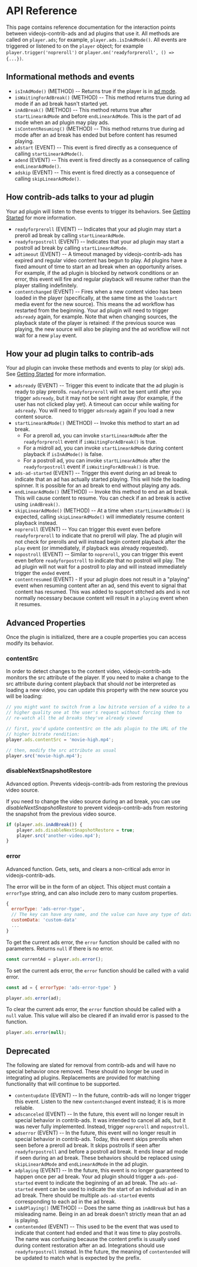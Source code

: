 # API Reference

This page contains reference documentation for the interaction points between videojs-contrib-ads and ad plugins that use it. All methods are called on `player.ads`; for example, `player.ads.isInAdMode()`. All events are triggered or listened to on the `player` object; for example `player.trigger('nopreroll')` or `player.on('readyforpreroll', () => {...})`.

## Informational methods and events

* `isInAdMode()` (METHOD) -- Returns true if the player is in [ad mode](ad-mode.md).
* `isWaitingForAdBreak()` (METHOD) -- This method returns true during ad mode if an ad break hasn't started yet.
* `inAdBreak()` (METHOD) -- This method returns true after `startLinearAdMode` and before `endLinearAdMode`. This is the part of ad mode when an ad plugin may play ads.
* `isContentResuming()` (METHOD) -- This method returns true during ad mode after an ad break has ended but before content has resumed playing.
* `adstart` (EVENT) -- This event is fired directly as a consequence of calling `startLinearAdMode()`.
* `adend` (EVENT) -- This event is fired directly as a consequence of calling `endLinearAdMode()`.
* `adskip` (EVENT) -- This event is fired directly as a consequence of calling `skipLinearAdMode()`.

## How contrib-ads talks to your ad plugin

Your ad plugin will listen to these events to trigger its behaviors. See [Getting Started](getting-started.md) for more information.

* `readyforpreroll` (EVENT) -- Indicates that your ad plugin may start a preroll ad break by calling `startLinearAdMode`.
* `readyforpostroll` (EVENT) -- Indicates that your ad plugin may start a postroll ad break by calling `startLinearAdMode`.
* `adtimeout` (EVENT) -- A timeout managed by videojs-contrib-ads has expired and regular video content has begun to play. Ad plugins have a fixed amount of time to start an ad break when an opportunity arises. For example, if the ad plugin is blocked by network conditions or an error, this event will fire and regular playback will resume rather than the player stalling indefinitely.
* `contentchanged` (EVENT) -- Fires when a new content video has been loaded in the player (specifically, at the same time as the `loadstart` media event for the new source). This means the ad workflow has restarted from the beginning. Your ad plugin will need to trigger `adsready` again, for example. Note that when changing sources, the playback state of the player is retained: if the previous source was playing, the new source will also be playing and the ad workflow will not wait for a new `play` event.

## How your ad plugin talks to contrib-ads

Your ad plugin can invoke these methods and events to play (or skip) ads. See [Getting Started](getting-started.md) for more information.

* `adsready` (EVENT) -- Trigger this event to indicate that the ad plugin is ready to play prerolls. `readyforpreroll` will not be sent until after you trigger `adsready`, but it may not be sent right away (for example, if the user has not clicked play yet). A timeout can occur while waiting for `adsready`. You will need to trigger `adsready` again if you load a new content source.
* `startLinearAdMode()` (METHOD) -- Invoke this method to start an ad break.
  * For a preroll ad, you can invoke `startLinearAdMode` after the `readyforpreroll` event if `isWaitingForAdBreak()` is true.
  * For a midroll ad, you can invoke `startLinearAdMode` during content playback if `isInAdMode()` is false.
  * For a postroll ad, you can invoke `startLinearAdMode` after the `readyforpostroll` event if `isWaitingForAdBreak()` is true.
* `ads-ad-started` (EVENT) -- Trigger this event during an ad break to indicate that an ad has actually started playing. This will hide the loading spinner. It is possible for an ad break to end without playing any ads.
* `endLinearAdMode()` (METHOD) -- Invoke this method to end an ad break. This will cause content to resume. You can check if an ad break is active using `inAdBreak()`.
* `skipLinearAdMode()` (METHOD) -- At a time when `startLinearAdMode()` is expected, calling `skipLinearAdMode()` will immediately resume content playback instead.
* `nopreroll` (EVENT) -- You can trigger this event even before `readyforpreroll` to indicate that no preroll will play. The ad plugin will not check for prerolls and will instead begin content playback after the `play` event (or immediately, if playback was already requested).
* `nopostroll` (EVENT) -- Similar to `nopreroll`, you can trigger this event even before `readyforpostroll` to indicate that no postroll will play.  The ad plugin will not wait for a postroll to play and will instead immediately trigger the `ended` event.
* `contentresumed` (EVENT) - If your ad plugin does not result in a "playing" event when resuming content after an ad, send this event to signal that content has resumed. This was added to support stitched ads and is not normally necessary because content will result in a `playing` event when it resumes.

## Advanced Properties

Once the plugin is initialized, there are a couple properties you can
access modify its behavior.

### contentSrc

In order to detect changes to the content video, videojs-contrib-ads
monitors the src attribute of the player. If you need to make a change
to the src attribute during content playback that should *not* be
interpreted as loading a new video, you can update this property with
the new source you will be loading:

```js
// you might want to switch from a low bitrate version of a video to a
// higher quality one at the user's request without forcing them to
// re-watch all the ad breaks they've already viewed

// first, you'd update contentSrc on the ads plugin to the URL of the
// higher bitrate rendition:
player.ads.contentSrc = 'movie-high.mp4';

// then, modify the src attribute as usual
player.src('movie-high.mp4');
```

### disableNextSnapshotRestore

Advanced option. Prevents videojs-contrib-ads from restoring the previous video source.

If you need to change the video source during an ad break, you can use _disableNextSnapshotRestore_ to prevent videojs-contrib-ads from restoring the snapshot from the previous video source.
```js
if (player.ads.inAdBreak()) {
    player.ads.disableNextSnapshotRestore = true;
    player.src('another-video.mp4');
}
```

### error

Advanced function. Gets, sets, and clears a non-critical ads error in videojs-contrib-ads.

The error will be in the form of an object. This object must contain a `errorType` string, and can also include zero to many custom properties.
```js
{
  errorType: 'ads-error-type',
  // The key can have any name, and the value can have any type of data.
  customData: 'custom-data'
  ...
}
```

To get the current ads error, the `error` function should be called with no parameters. Returns `null` if there is no error.
```js
const currentAd = player.ads.error();
```

To set the current ads error, the `error` function should be called with a valid error.
```js
const ad = { errorType: 'ads-error-type' }

player.ads.error(ad);
```

To clear the current ads error, the `error` function should be called with a `null` value.
This value will also be cleared if an invalid error is passed to the function.
```js
player.ads.error(null);
```

## Deprecated

The following are slated for removal from contrib-ads and will have no special behavior once removed. These should no longer be used in integrating ad plugins. Replacements are provided for matching functionality that will continue to be supported.

* `contentupdate` (EVENT) -- In the future, contrib-ads will no longer trigger this event. Listen to the new `contentchanged` event instead; it is is more reliable.
* `adscanceled` (EVENT) -- In the future, this event will no longer result in special behavior in contrib-ads. It was intended to cancel all ads, but it was never fully implemented. Instead, trigger `nopreroll` and `nopostroll`.
* `adserror` (EVENT) -- In the future, this event will no longer result in special behavior in contrib-ads. Today, this event skips prerolls when seen before a preroll ad break. It skips postrolls if seen after `readyforpostroll` and before a postroll ad break. It ends linear ad mode if seen during an ad break. These behaviors should be replaced using `skipLinearAdMode` and `endLinearAdMode` in the ad plugin.
* `adplaying` (EVENT) -- In the future, this event is no longer guaranteed to happen once per ad break. Your ad plugin should trigger a `ads-pod-started` event to indicate the beginning of an ad break. The `ads-ad-started` event can be used to indicate the start of an individual ad in an ad break. There should be multiple `ads-ad-started` events corresponding to each ad in the ad break.
* `isAdPlaying()` (METHOD) -- Does the same thing as `inAdBreak` but has a misleading name. Being in an ad break doesn't strictly mean that an ad is playing.
* `contentended` (EVENT) -- This used to be the event that was used to indicate that content had ended and that it was time to play postrolls. The name was confusing because the content prefix is usually used during content restoration after an ad. Integrations should use `readyforpostroll` instead. In the future, the meaning of `contentended` will be updated to match what is expected by the prefix.
